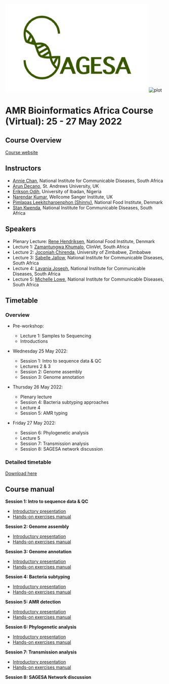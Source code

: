 ![plot](https://github.com/WCSCourses/AMR-Bio-Africa-2022/blob/main/images/Sagesa_logo4.png)
![plot](https://camo.githubusercontent.com/70e3447d428a6f4df14e1476a5bbb9aefcf5be7ed6db3de76d6d736ec10d8133/68747470733a2f2f636f7572736573616e64636f6e666572656e6365732e77656c6c636f6d65636f6e6e656374696e67736369656e63652e6f72672f77702d636f6e74656e742f7468656d65732f7763635f636f75727365735f616e645f636f6e666572656e6365732f646973742f6173736574732f7376672f6c6f676f2e737667)

# AMR Bioinformatics Africa Course (Virtual): 25 - 27 May 2022

## Course Overview

[Course website](https://coursesandconferences.wellcomeconnectingscience.org/event/amr-bioinformatics-africa-virtual-20220525/)

## Instructors
- [Annie Chan](), National Institute for Communicable Diseases, South Africa
- [Arun Decano](), St. Andrews University, UK
- [Erikson Odih](), University of Ibadan, Nigeria
- [Narendar Kumar](), Wellcome Sanger Institute, UK
- [Pimlapas Leekitcharoenphon (Shinny)](), National Food Institute, Denmark
- [Stan Kwenda](), National Institute for Communicable Diseases, South Africa

## Speakers
- Plenary Lecture: [Rene Hendriksen](), National Food Institute, Denmark
- Lecture 1: [Zamantungwa Khumalo](), ClinVet, South Africa
- Lecture 2: [Joconiah Chirenda](), University of Zimbabwe, Zimbabwe
- Lecture 3: [Sabelle Jallow](), National Institute for Communicable Diseases, South Africa
- Lecture 4: [Lavania Joseph](), National Institute for Communicable Diseases, South Africa
- Lecture 5: [Michelle Lowe](), National Institute for Communicable Diseases, South Africa

## Timetable
### Overview
- Pre-workshop:
  - Lecture 1: Samples to Sequencing
  - Introductions

- Wednesday 25 May 2022:
  - Session 1: Intro to sequence data & QC
  - Lectures 2 & 3
  - Session 2: Genome assembly
  - Session 3: Genome annotation

- Thursday 26 May 2022:
  - Plenary lecture
  - Session 4: Bacteria subtyping approaches
  - Lecture 4
  - Session 5: AMR typing

- Friday 27 May 2022:
  - Session 6: Phylogenetic analysis
  - Lecture 5
  - Session 7: Transmission analysis
  - Session 8: SAGESA network discussion

### Detailed timetable

<!--- ![plot](https://github.com/WCSCourses/AMR-Bio-Africa-2022/blob/main/images/DetailedTimetable.PNG) --->


 [Download here](https://github.com/WCSCourses/AMR-Bio-Africa-2022/blob/main/Timetable%20-%20AMR%20Bioinformatics%20Workshop.pdf) 


## Course manual
**Session 1: Intro to sequence data & QC**
- [Introductory presentation]()
- [Hands-on exercises manual]()

**Session 2: Genome assembly**
- [Introductory presentation]()
- [Hands-on exercises manual]()

**Session 3: Genome annotation**
- [Introductory presentation]()
- [Hands-on exercises manual]()

**Session 4: Bacteria subtyping**
- [Introductory presentation]()
- [Hands-on exercises manual]()

**Session 5: AMR detection**
- [Introductory presentation]()
- [Hands-on exercises manual]()

**Session 6: Phylogenetic analysis**
- [Introductory presentation]()
- [Hands-on exercises manual]()

**Session 7: Transmission analysis**
- [Introductory presentation]()
- [Hands-on exercises manual]()

**Session 8: SAGESA Network discussion**
